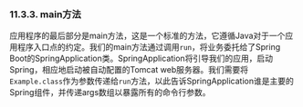 ### 11.3.3. main方法

应用程序的最后部分是main方法，这是一个标准的方法，它遵循Java对于一个应用程序入口点的约定。我们的main方法通过调用`run`，将业务委托给了Spring Boot的SpringApplication类。SpringApplication将引导我们的应用，启动Spring，相应地启动被自动配置的Tomcat web服务器。我们需要将`Example.class`作为参数传递给`run`方法，以此告诉SpringApplication谁是主要的Spring组件，并传递args数组以暴露所有的命令行参数。
